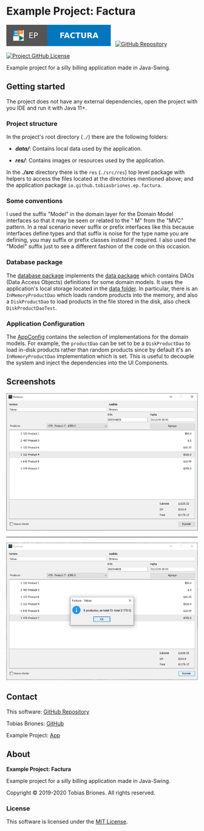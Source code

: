 # Example Project: Factura

[![EP](https://raw.githubusercontent.com/TobiasBriones/images/main/example-projects/example.programming.java.factura/ep-factura-badge.svg)](https://tobiasbriones.github.io/example-project/ep/factura)
&nbsp;
[![GitHub Repository](https://raw.githubusercontent.com/TobiasBriones/general-images/main/example-projects/badges/ep-gh-repo-badge.svg)](https://github.com/TobiasBriones/example.programming.java.factura)

[![Project GitHub License](https://img.shields.io/github/license/TobiasBriones/example.programming.java.factura.svg?style=flat-square)](https://github.com/TobiasBriones/example.programming.java.factura/blob/main/LICENSE)

Example project for a silly billing application made in Java-Swing.

## Getting started

The project does not have any external dependencies, open the project with you IDE and run it with Java 11+.

### Project structure

In the project's root directory (`./`) there are the following folders:

- ***data/***: Contains local data used by the application.

- ***res/***: Contains images or resources used by the application.

In the ***./src*** directory there is the `res` (`./src/res`) top level package with helpers to access the files located
at the directories mentioned above; and the application package `io.github.tobiasbriones.ep.factura`.

### Some conventions

I used the suffix "Model" in the domain layer for the Domain Model interfaces so that it may be seen or related to the "
M" from the "MVC" pattern. In a real scenario never suffix or prefix interfaces like this because interfaces define
types and that suffix is noise for the type name you are defining, you may suffix or prefix classes instead if required.
I also used the "Model" suffix just to see a different fashion of the code on this occasion.

### Database package

The [database package](./src/io/github/tobiasbriones/ep/factura/database) implements
the [data package](./src/io/github/tobiasbriones/ep/factura/data) which contains DAOs (Data Access Objects)
definitions for some domain models. It uses the application's local storage located in the [data folder](./data). In
particular, there is an `InMemoryProductDao` which loads random products into the memory, and also a
`DiskProductDao` to load products in the file stored in the disk, also check `DiskProductDaoTest`.

### Application Configuration

The [AppConfig](./src/io/github/tobiasbriones/ep/factura/AppConfig.java) contains the selection of implementations for
the domain models. For example, the `productDao` can be set to be a `DiskProductDao` to load in-disk products rather
than random products since by default it's an `InMemoryProductDao` implementation which is set. This is useful to
decouple the system and inject the dependencies into the UI Components.

## Screenshots

[![Screenshot 1](https://raw.githubusercontent.com/TobiasBriones/images/main/example-projects/example.programming.java.factura/screenshot-1.png)](https://github.com/TobiasBriones/images/tree/main/example-projects)

---

[![Screenshot 2](https://raw.githubusercontent.com/TobiasBriones/images/main/example-projects/example.programming.java.factura/screenshot-2.png)](https://github.com/TobiasBriones/images/tree/main/example-projects)

## Contact

This software: [GitHub Repository](https://github.com/TobiasBriones/example.programming.java.factura)

Tobias Briones: [GitHub](https://github.com/TobiasBriones)

Example Project: [App](https://tobiasbriones.github.io/example-project)

## About

**Example Project: Factura**

Example project for a silly billing application made in Java-Swing.

Copyright © 2019-2020 Tobias Briones. All rights reserved.

### License

This software is licensed under the [MIT License](./LICENSE).
